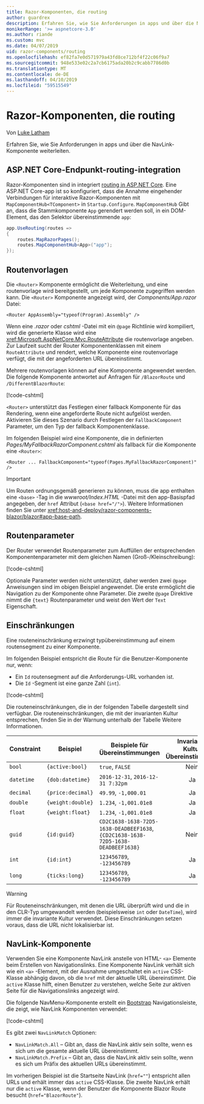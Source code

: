 ```yaml
---
title: Razor-Komponenten, die routing
author: guardrex
description: Erfahren Sie, wie Sie Anforderungen in apps und über die NavLink-Komponente weiterleiten.
monikerRange: '>= aspnetcore-3.0'
ms.author: riande
ms.custom: mvc
ms.date: 04/07/2019
uid: razor-components/routing
ms.openlocfilehash: ef82fa7e0d571979a43fd8ce712bf4f22c06f9a7
ms.sourcegitcommit: 948e533e02c2a7cb6175ada20b2c9cabb7786d0b
ms.translationtype: MT
ms.contentlocale: de-DE
ms.lasthandoff: 04/10/2019
ms.locfileid: "59515549"
---
```

# <a name="razor-components-routing"></a>Razor-Komponenten, die routing

Von [Luke Latham](https://github.com/guardrex)

Erfahren Sie, wie Sie Anforderungen in apps und über die NavLink-Komponente weiterleiten.

## <a name="aspnet-core-endpoint-routing-integration"></a>ASP.NET Core-Endpunkt-routing-integration

Razor-Komponenten sind in integriert [routing in ASP.NET Core](xref:fundamentals/routing). Eine ASP.NET Core-app ist so konfiguriert, dass die Annahme eingehender Verbindungen für interaktive Razor-Komponenten mit `MapComponentHub<TComponent>` in `Startup.Configure`. `MapComponentHub` Gibt an, dass die Stammkomponente `App` gerendert werden soll, in ein DOM-Element, das den Selektor übereinstimmende `app`:

```csharp
app.UseRouting(routes =>
{
    routes.MapRazorPages();
    routes.MapComponentHub<App>("app");
});
```

## <a name="route-templates"></a>Routenvorlagen

Die `<Router>` Komponente ermöglicht die Weiterleitung, und eine routenvorlage wird bereitgestellt, um jede Komponente zugegriffen werden kann. Die `<Router>` Komponente angezeigt wird, der *Components/App.razor* Datei:

```cshtml
<Router AppAssembly="typeof(Program).Assembly" />
```

Wenn eine *.razor* oder *cshtml* -Datei mit ein `@page` Richtlinie wird kompiliert, wird die generierte Klasse wird eine <xref:Microsoft.AspNetCore.Mvc.RouteAttribute> die routenvorlage angeben. Zur Laufzeit sucht der Router Komponentenklassen mit einem `RouteAttribute` und rendert, welche Komponente eine routenvorlage verfügt, die mit der angeforderten URL übereinstimmt.

Mehrere routenvorlagen können auf eine Komponente angewendet werden. Die folgende Komponente antwortet auf Anfragen für `/BlazorRoute` und `/DifferentBlazorRoute`:

[!code-cshtml[](common/samples/3.x/BlazorSample/Pages/BlazorRoute.cshtml?name=snippet_BlazorRoute)]

`<Router>` unterstützt das Festlegen einer fallback Komponente für das Rendering, wenn eine angeforderte Route nicht aufgelöst werden. Aktivieren Sie dieses Szenario durch Festlegen der `FallbackComponent` Parameter, um den Typ der fallback Komponentenklasse.

Im folgenden Beispiel wird eine Komponente, die in definierten *Pages/MyFallbackRazorComponent.cshtml* als fallback für die Komponente eine `<Router>`:

```cshtml
<Router ... FallbackComponent="typeof(Pages.MyFallbackRazorComponent)" />
```

> [!IMPORTANT]
> Um Routen ordnungsgemäß generieren zu können, muss die app enthalten eine `<base>` -Tag in die *wwwroot/Index.HTML* -Datei mit den app-Basispfad angegeben, der `href` Attribut (`<base href="/">`). Weitere Informationen finden Sie unter <xref:host-and-deploy/razor-components-blazor/blazor#app-base-path>.

## <a name="route-parameters"></a>Routenparameter

Der Router verwendet Routenparameter zum Auffüllen der entsprechenden Komponentenparameter mit dem gleichen Namen (Groß-/Kleinschreibung):

[!code-cshtml[](common/samples/3.x/BlazorSample/Pages/RouteParameter.cshtml?name=snippet_RouteParameter&highlight=2,7-8)]

Optionale Parameter werden nicht unterstützt, daher werden zwei `@page` Anweisungen sind im obigen Beispiel angewendet. Die erste ermöglicht die Navigation zu der Komponente ohne Parameter. Die zweite `@page` Direktive nimmt die `{text}` Routenparameter und weist den Wert der `Text` Eigenschaft.

## <a name="route-constraints"></a>Einschränkungen

Eine routeneinschränkung erzwingt typübereinstimmung auf einem routensegment zu einer Komponente.

Im folgenden Beispiel entspricht die Route für die Benutzer-Komponente nur, wenn:

* Ein `Id` routensegment auf die Anforderungs-URL vorhanden ist.
* Die `Id` -Segment ist eine ganze Zahl (`int`).

[!code-cshtml[](routing/samples_snapshot/3.x/Constraint.cshtml?highlight=1)]

Die routeneinschränkungen, die in der folgenden Tabelle dargestellt sind verfügbar. Die routeneinschränkungen, die mit der invarianten Kultur entsprechen, finden Sie in der Warnung unterhalb der Tabelle Weitere Informationen.

| Constraint | Beispiel           | Beispiele für Übereinstimmungen                                                                  | Invariante<br>Kultur<br>Übereinstimmend |
| ---------- | ----------------- | -------------------------------------------------------------------------------- | :------------------------------: |
| `bool`     | `{active:bool}`   | `true`, `FALSE`                                                                  | Nein                               |
| `datetime` | `{dob:datetime}`  | `2016-12-31`, `2016-12-31 7:32pm`                                                | Ja                              |
| `decimal`  | `{price:decimal}` | `49.99`, `-1,000.01`                                                             | Ja                              |
| `double`   | `{weight:double}` | `1.234`, `-1,001.01e8`                                                           | Ja                              |
| `float`    | `{weight:float}`  | `1.234`, `-1,001.01e8`                                                           | Ja                              |
| `guid`     | `{id:guid}`       | `CD2C1638-1638-72D5-1638-DEADBEEF1638`, `{CD2C1638-1638-72D5-1638-DEADBEEF1638}` | Nein                               |
| `int`      | `{id:int}`        | `123456789`, `-123456789`                                                        | Ja                              |
| `long`     | `{ticks:long}`    | `123456789`, `-123456789`                                                        | Ja                              |

> [!WARNING]
> Für Routeneinschränkungen, mit denen die URL überprüft wird und die in den CLR-Typ umgewandelt werden (beispielsweise `int` oder `DateTime`), wird immer die invariante Kultur verwendet. Diese Einschränkungen setzen voraus, dass die URL nicht lokalisierbar ist.

## <a name="navlink-component"></a>NavLink-Komponente

Verwenden Sie eine Komponente NavLink anstelle von HTML- `<a>` Elemente beim Erstellen von Navigationslinks. Eine Komponente NavLink verhält sich wie ein `<a>` -Element, mit der Ausnahme umgeschaltet ein `active` CSS-Klasse abhängig davon, ob die `href` mit der aktuelle URL übereinstimmt. Die `active` Klasse hilft, einen Benutzer zu verstehen, welche Seite zur aktiven Seite für die Navigationslinks angezeigt wird.

Die folgende NavMenu-Komponente erstellt ein [Bootstrap](https://getbootstrap.com/docs/) Navigationsleiste, die zeigt, wie NavLink Komponenten verwendet:

[!code-cshtml[](common/samples/3.x/BlazorSample/Shared/NavMenu.cshtml?name=snippet_NavLinks&highlight=4-6,9-11)]

Es gibt zwei `NavLinkMatch` Optionen:

* `NavLinkMatch.All` &ndash; Gibt an, dass die NavLink aktiv sein sollte, wenn es sich um die gesamte aktuelle URL übereinstimmt.
* `NavLinkMatch.Prefix` &ndash; Gibt an, dass die NavLink aktiv sein sollte, wenn es sich um Präfix des aktuellen URLs übereinstimmt.

Im vorherigen Beispiel ist die Startseite NavLink (`href=""`) entspricht allen URLs und erhält immer das `active` CSS-Klasse. Die zweite NavLink erhält nur die `active` Klasse, wenn der Benutzer die Komponente Blazor Route besucht (`href="BlazorRoute"`).
